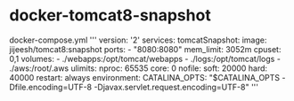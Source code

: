 # docker-tomcat8-snapshot
docker-compose.yml
'''
version: '2'
services:
  tomcatSnapshot:
    image: jijeesh/tomcat8:snapshot
    ports:
     - "8080:8080"
    mem_limit: 3052m
    cpuset: 0,1
    volumes:
     - ./webapps:/opt/tomcat/webapps
     - ./logs:/opt/tomcat/logs
     - ./aws:/root/.aws
    ulimits:
     nproc: 65535
     core: 0
     nofile:
      soft: 20000
      hard: 40000
    restart: always
    environment:
       CATALINA_OPTS: "$CATALINA_OPTS   -Dfile.encoding=UTF-8 -Djavax.servlet.request.encoding=UTF-8"
'''